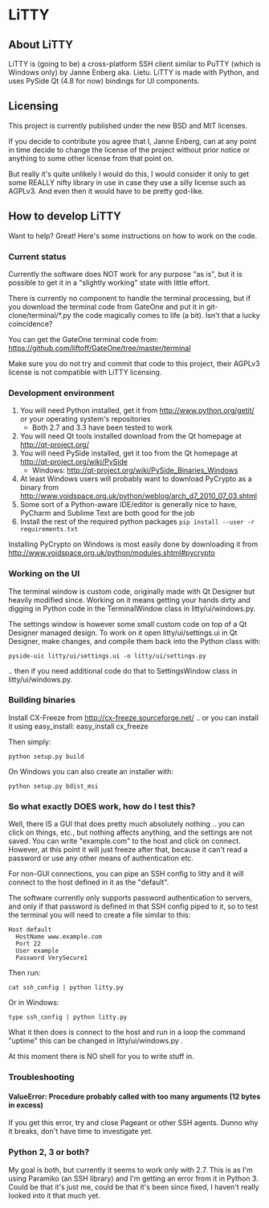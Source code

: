 # LiTTY

## About LiTTY

LiTTY is (going to be) a cross-platform SSH client similar to PuTTY (which is
Windows only) by Janne Enberg aka. Lietu. LiTTY is made with Python, and uses
PySide Qt (4.8 for now) bindings for UI components.


## Licensing

This project is currently published under the new BSD and MIT licenses.

If you decide to contribute you agree that I, Janne Enberg, can at any point in
time decide to change the license of the project without prior notice or anything
to some other license from that point on.

But really it's quite unlikely I would do this, I would consider it only to get
some REALLY nifty library in use in case they use a silly license such as AGPLv3.
And even then it would have to be pretty god-like.


## How to develop LiTTY

Want to help? Great! Here's some instructions on how to work on the code.


### Current status

Currently the software does NOT work for any purpose "as is", but it is possible
to get it in a "slightly working" state with little effort.

There is currently no component to handle the terminal processing, but if you
download the terminal code from GateOne and put it in git-clone/terminal/*.py
the code magically comes to life (a bit). Isn't that a lucky coincidence?

You can get the GateOne terminal code from:
https://github.com/liftoff/GateOne/tree/master/terminal

Make sure you do not try and commit that code to this project, their AGPLv3
license is not compatible with LiTTY licensing.


### Development environment

1. You will need Python installed, get it from http://www.python.org/getit/ or
    your operating system's repositories
   * Both 2.7 and 3.3 have been tested to work
1. You will need Qt tools installed download from the Qt homepage at
http://qt-project.org/
1. You will need PySide installed, get it too from the Qt homepage at
http://qt-project.org/wiki/PySide
   * Windows: http://qt-project.org/wiki/PySide_Binaries_Windows
1. At least Windows users will probably want to download PyCrypto as a binary
  from http://www.voidspace.org.uk/python/weblog/arch_d7_2010_07_03.shtml
1. Some sort of a Python-aware IDE/editor is generally nice to have, PyCharm and
 Sublime Text are both good for the job
1. Install the rest of the required python packages ```pip install --user -r
requirements.txt```

Installing PyCrypto on Windows is most easily done by downloading it from
http://www.voidspace.org.uk/python/modules.shtml#pycrypto


### Working on the UI

The terminal window is custom code, originally made with Qt Designer but heavily
modified since. Working on it means getting your hands dirty and digging in Python
code in the TerminalWindow class in litty/ui/windows.py.

The settings window is however some small custom code on top of a Qt Designer
managed design. To work on it open litty/ui/settings.ui in Qt Designer, make
changes, and compile them back into the Python class with:
```
pyside-uic litty/ui/settings.ui -o litty/ui/settings.py
```
.. then if you need additional code do that to SettingsWindow class in
litty/ui/windows.py.


### Building binaries

Install CX-Freeze from http://cx-freeze.sourceforge.net/
.. or you can install it using easy_install: easy_install cx_freeze


Then simply:

```
python setup.py build
```


On Windows you can also create an installer with:

```
python setup.py bdist_msi
```


### So what exactly DOES work, how do I test this?

Well, there IS a GUI that does pretty much absolutely nothing .. you can click
on things, etc., but nothing affects anything, and the settings are not saved.
You can write "example.com" to the host and click on connect. However, at this
point it will just freeze after that, because it can't read a password or use
any other means of authentication etc.

For non-GUI connections, you can pipe an SSH config to litty and it will connect
to the host defined in it as the "default".

The software currently only supports password authentication to servers, and only
if that password is defined in that SSH config piped to it, so to test the terminal
you will need to create a file similar to this:

```
Host default
  HostName www.example.com
  Port 22
  User example
  Password VerySecure1
```

Then run:
```
cat ssh_config | python litty.py
```

Or in Windows:
```
type ssh_config | python litty.py
```

What it then does is connect to the host and run in a loop the command "uptime"
this can be changed in litty/ui/windows.py .

At this moment there is NO shell for you to write stuff in.

### Troubleshooting

#### ValueError: Procedure probably called with too many arguments (12 bytes in excess)

If you get this error, try and close Pageant or other SSH agents. Dunno why it breaks, don't have time to investigate yet.

### Python 2, 3 or both?

My goal is both, but currently it seems to work only with 2.7. This is as I'm using
Paramiko (an SSH library) and I'm getting an error from it in Python 3. Could be
that it's just me, could be that it's been since fixed, I haven't really looked
into it that much yet.

